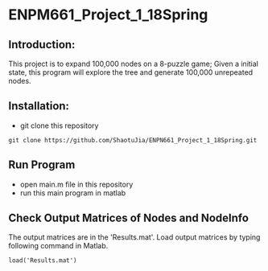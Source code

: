 # ENPM661_Project_1_18Spring
## Introduction:
This project is to expand 100,000 nodes on a 8-puzzle game; Given a initial state, this program will explore the tree and generate 100,000 unrepeated nodes.

## Installation:
- git clone this repository
```
git clone https://github.com/ShaotuJia/ENPN661_Project_1_18Spring.git
```
## Run Program
- open main.m file in this repository 
- run this main program in matlab

## Check Output Matrices of Nodes and NodeInfo
The output matrices are in the 'Results.mat'. Load output matrices by typing following command in Matlab. 
```
load('Results.mat')
```
